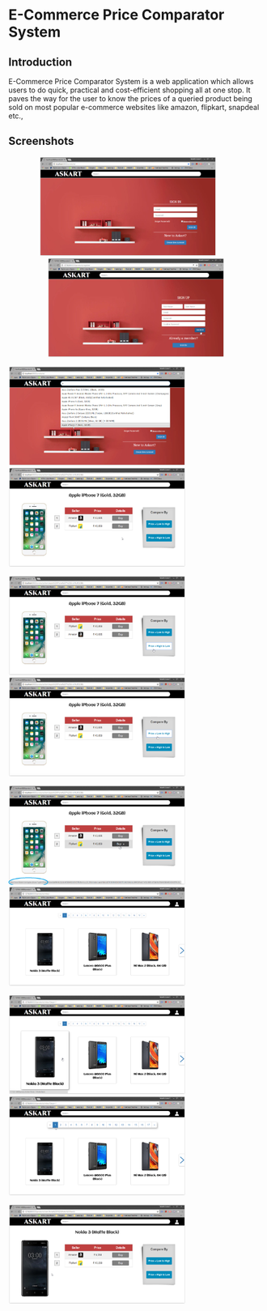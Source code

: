 # E-Commerce Price Comparator System

## Introduction

E-Commerce Price Comparator System is a web application which allows users to do quick, practical and cost-efficient shopping all at one stop. It paves the way for the user to know the prices of a queried product being sold on  most popular e-commerce websites like amazon, flipkart, snapdeal etc.,

## Screenshots

<p align="center"><img src="assets/one.PNG" alt="home page" width="350" height="197">&nbsp;&nbsp;&nbsp;&nbsp;&nbsp;&nbsp;&nbsp;&nbsp;<img src="assets/two.PNG" alt="home page" width="350" height="197"></p>

<img src="assets/three.PNG" alt="home page" width="350" height="197">&nbsp;&nbsp;&nbsp;&nbsp;&nbsp;&nbsp;&nbsp;&nbsp;<img src="assets/four-1.PNG" alt="home page" width="350" height="197">

<img src="assets/seven.PNG" alt="home page" width="350" height="197">&nbsp;&nbsp;&nbsp;&nbsp;&nbsp;&nbsp;&nbsp;&nbsp;<img src="assets/six.PNG" alt="home page" width="350" height="197">

<img src="assets/four-2.png" alt="home page" width="350" height="197">&nbsp;&nbsp;&nbsp;&nbsp;&nbsp;&nbsp;&nbsp;&nbsp;<img src="assets/nine.PNG" alt="home page" width="350" height="197">

<img src="assets/ten.PNG" alt="home page" width="350" height="197">&nbsp;&nbsp;&nbsp;&nbsp;&nbsp;&nbsp;&nbsp;&nbsp;<img src="assets/eleven.PNG" alt="home page" width="350" height="197">

<img src="assets/twelve.PNG" alt="home page" width="350" height="197">